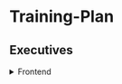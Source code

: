 # Training-Plan

## Executives

<details>
  <summary>Frontend</summary>

  | Task   | Resources                                                                                     | ETA    |
|--------|-----------------------------------------------------------------------------------------------|--------|
| ReactJS| Watch till lecture 15 from <a href='https://youtube.com/playlist?list=PLRAV69dS1uWQos1M1xP6LWN6C-lZvpkmq&si=BCgTkLXgu1CW9SKC'>here</a> | 7 days |
| NextJs | <ul><li>What is NextJS -> <a href='https://youtu.be/PiN5Op_Lnmw?si=w7Rp5MDU13A8hQF1'>Link</a></li><li>hi</li></ul> | Data 4 |
| Row 3  | Data 5                                                                                        | Data 6 |

</details>
